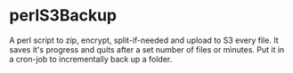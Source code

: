 perlS3Backup
============

A perl script to zip, encrypt, split-if-needed and upload to S3 every file. It saves it's progress and quits after a set number of files or minutes. Put it in a cron-job to incrementally back up a folder. 